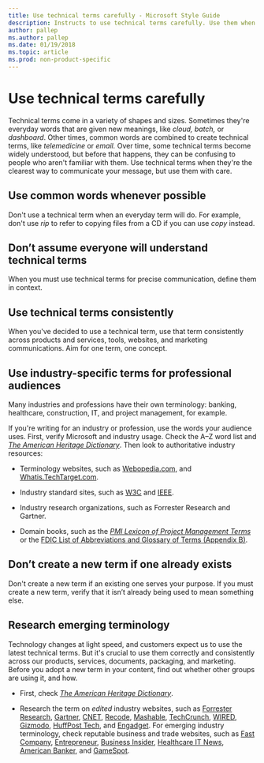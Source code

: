 ```yaml
---
title: Use technical terms carefully - Microsoft Style Guide
description: Instructs to use technical terms carefully. Use them when they're the clearest way to communicate your message, but don't use them when an everyday term will do.
author: pallep
ms.author: pallep
ms.date: 01/19/2018
ms.topic: article
ms.prod: non-product-specific
---
```


# Use technical terms carefully

Technical terms come in a variety of shapes and sizes. Sometimes they're everyday words that are given new meanings, like *cloud, batch,* or *dashboard*. Other times, common words are combined to create technical terms, like *telemedicine* or *email.* Over
time, some technical terms become widely understood, but before
that happens, they can be confusing to people who aren't
familiar with them. Use technical terms when they're the clearest way to communicate your message, but use them with care. 

## Use common words whenever possible

Don't use a technical term when an everyday term will do. For example, don't use *rip* to refer to copying files from a CD if you can use *copy* instead.

## Don’t assume everyone will understand technical terms

When you must use technical terms for precise communication, define them in context.

## Use technical terms consistently

When you've decided to use a technical term, use that term consistently across products and services, tools, websites, and marketing communications. Aim for one term, one concept.

## Use industry-specific terms for professional audiences

Many
industries and professions have their own terminology: banking,
healthcare, construction, IT, and project management, for example.

If
you're writing for an industry or profession, use the words your
audience uses. First, verify Microsoft and industry usage. Check
the A–Z word list and [*The American Heritage Dictionary*](https://ahdictionary.com/). Then look to authoritative industry resources: 

  - Terminology websites, such as [Webopedia.com](https://www.webopedia.com/), and [Whatis.TechTarget.com](https://whatis.techtarget.com/).  
  
  - Industry standard sites, such as [W3C](https://www.w3.org/standards/xml) and [IEEE](https://www.ieee.org/index.html).  
  
  - Industry research organizations, such as Forrester Research and Gartner.  
  
  - Domain books, such as the *[PMI Lexicon of Project Management Terms](https://www.pmi.org/PMBOK-Guide-and-Standards/PMI-lexicon.aspx)* or the [FDIC List of Abbreviations and Glossary of Terms (Appendix B)](https://www.fdic.gov/bank/historical/managing/documents/history-consolidated.pdf).

## Don’t create a new term if one already exists

Don't
create a new term if an existing one serves your purpose. If you
must create a new term, verify that it isn’t already being
used to mean something else.  

## Research emerging terminology

Technology
changes at light speed, and customers expect us to use the latest
technical terms. But it's crucial to use them correctly and
consistently across our products, services, documents, packaging, and
marketing. Before you adopt a new term in your content, find
out whether other groups are using it, and how. 

  - First, check [*The American Heritage Dictionary*](https://ahdictionary.com/).  
  
  - Research the term on *edited* industry websites, such as [Forrester Research](https://www.forrester.com/home/), [Gartner](https://www.gartner.com/technology/home.jsp), [CNET](https://www.cnet.com/), [Recode](https://www.recode.net/), [Mashable](https://mashable.com/), [TechCrunch](https://techcrunch.com/), [WIRED](https://www.wired.com/), [Gizmodo](https://gizmodo.com/), [HuffPost Tech](https://www.huffingtonpost.com/tech/), and [Engadget](https://www.engadget.com/). For emerging industry terminology, check reputable business and trade websites, such as [Fast Company](https://www.fastcompany.com/), [Entrepreneur](https://www.entrepreneur.com/magazine/index.html), [Business Insider](https://www.businessinsider.com/), [Healthcare IT News](https://www.healthcareitnews.com/), [American Banker](https://www.americanbanker.com/bank-technology/), and [GameSpot](https://www.gamespot.com/news/).
